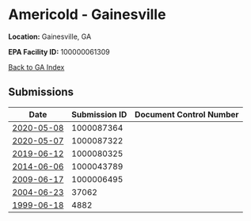 # Americold - Gainesville

**Location:** Gainesville, GA

**EPA Facility ID:** 100000061309

[Back to GA Index](../../index.md)

## Submissions

| Date | Submission ID | Document Control Number |
|------|--------------|-------------------------|
| [2020-05-08](submissions/1000087364.md) | 1000087364 |  |
| [2020-05-07](submissions/1000087322.md) | 1000087322 |  |
| [2019-06-12](submissions/1000080325.md) | 1000080325 |  |
| [2014-06-06](submissions/1000043789.md) | 1000043789 |  |
| [2009-06-17](submissions/1000006495.md) | 1000006495 |  |
| [2004-06-23](submissions/37062.md) | 37062 |  |
| [1999-06-18](submissions/4882.md) | 4882 |  |
